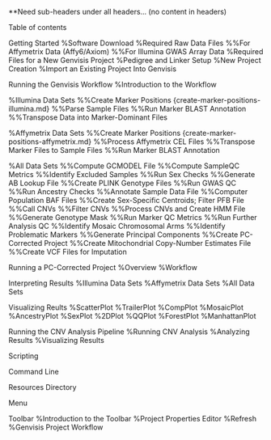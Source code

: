 **Need sub-headers under all headers... (no content in headers)

Table of contents

Getting Started
%Software Download
%Required Raw Data Files
%%For Affymetrix Data (Affy6/Axiom)
%%For Illumina GWAS Array Data
%Required Files for a New Genvisis Project
%Pedigree and Linker Setup
%New Project Creation
%Import an Existing Project Into Genvisis

Running the Genvisis Workflow
%Introduction to the Workflow

%Illumina Data Sets
%%Create Marker Positions {create-marker-positions-illumina.md}
%%Parse Sample Files
%%Run Marker BLAST Annotation
%%Transpose Data into Marker-Dominant Files

%Affymetrix Data Sets
%%Create Marker Positions {create-marker-positions-affymetrix.md}
%%Process Affymetrix CEL Files 
%%Transpose Marker Files to Sample Files
%%Run Marker BLAST Annotation

%All Data Sets
%%Compute GCMODEL File
%%Compute SampleQC Metrics
%%Identify Excluded Samples
%%Run Sex Checks
%%Generate AB Lookup File
%%Create PLINK Genotype Files
%%Run GWAS QC 
%%Run Ancestry Checks
%%Annotate Sample Data File
%%Computer Population BAF Files
%%Create Sex-Specific Centroids; Filter PFB File
%%Call CNVs
%%Filter CNVs
%%Process CNVs and Create HMM File
%%Generate Genotype Mask
%%Run Marker QC Metrics
%%Run Further Analysis QC
%%Identify Mosaic Chromosomal Arms
%%Identify Problematic Markers
%%Generate Principal Components
%%Create PC-Corrected Project
%%Create Mitochondrial Copy-Number Estimates File
%%Create VCF Files for Imputation

Running a PC-Corrected Project
%Overview
%Workflow

Interpreting Results
%Illumina Data Sets
%Affymetrix Data Sets
%All Data Sets

Visualizing Reults
%ScatterPlot
%TrailerPlot
%CompPlot
%MosaicPlot
%AncestryPlot
%SexPlot
%2DPlot
%QQPlot
%ForestPlot
%ManhattanPlot


Running the CNV Analysis Pipeline
%Running CNV Analysis
%Analyzing Results
%Visualizing Results

Scripting

Command Line

Resources Directory

Menu

Toolbar
%Introduction to the Toolbar
%Project Properties Editor
%Refresh
%Genvisis Project Workflow
